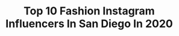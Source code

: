 ---
title: Top 10 Fashion Instagram Influencers In San Diego In 2020
description: >-
  Find top fashion Instagram influencers in San Diego in 2020. Most popular hashtags: #sandiego #fashion #losangeles #ootd.
platform: Instagram
hits: 211
text_top: See the most popular Instagram influencers on inBeat.
text_bottom: inBeat aggregates 211 Instagram influencers like this in San Diego, United States for you to contact.
profiles:
  - username: "lovely50s"
    fullname: >-
      💋𝓐 𝓭𝓭𝓲𝓮 𝓥𝓮𝓮 𝓞𝓻𝓽𝓮𝓪𝓼𝓮
    bio: >-
      💄PinUp ⚓San Diego 🏋Fitness🦋Lupus 💈Wife👑🦈🐾Momma ✨Disney AP 🌹𝕮𝖍𝖎𝖈𝖆𝖓𝖆
    location: "United States"
    followers: 33532
    engagement: 208
    commentsToLikes: 0.043226
    id: ck5zj9dach6k90i14uhpubgpe
    verified: false
    hashtags: "#selfcare, #celsius, #love, #workout"
  - username: "carlresolution"
    fullname: >-
      CARLOS ROBLES
    bio: >-
      #newyork 🤠
    location: "United States"
    followers: 4906
    engagement: 2191
    commentsToLikes: 0.015816
    id: ckap5yrygdqh00i78g7bprbid
    verified: false
    hashtags: "#aesthetic, #newyork, #photography, #summer"
  - username: "erica_shawty"
    fullname: >-
      erica shutty
    bio: >-
      Food ﹒Travel ﹒Fashion ﹒Beauty San Diego, CA﹒ Fohr Verified shawtyerica@gmail.com
    location: "United States"
    followers: 15236
    engagement: 841
    commentsToLikes: 0.128748
    id: ck9hc8fb1k89h0j78pvrujhbh
    verified: false
    hashtags: "#ad, #thecassaraexperience, #visitcarlsbad, #nerdscandyatkroger"
  - username: "sandiego.city"
    fullname: >-
      Official San Diego Page
    bio: >-
      ♦️Tᴀɢ Us: @sandiego.city ♦️Hᴀsʜᴛᴀɢ Us: #sandiegocity ♦️Gᴏᴀʟ: #500 #500kfollowers ♦️Sʜᴀʀᴇ ᴀɴᴅ Rᴇᴘᴏsᴛ:🔁🔄 ♦️Nᴇᴡ Pᴏsᴛ Eᴠᴇʀʏ Dᴀʏ:📲📸 🔺SAN DIEGO CITY
    location: "United States"
    followers: 134159
    engagement: 200
    commentsToLikes: 0.016912
    id: ck5pvukg1jpio0i11o1rgzzx5
    verified: false
    hashtags: "#sandiegocomiccon, #socal, #sandiegohairstylist, #sandiegosunset"
  - username: "schmalltalk"
    fullname: >-
      SYDNEY SCHMALL
    bio: >-
      🌟IG Growth & Branding Strategist🌟 👇🏼DM Me To Grow Your Insta👇🏼 🌴Florida Based Influencer CEO @flossy.io @thetampabaysocialites 💅🏼
    location: "United States"
    followers: 16158
    engagement: 956
    commentsToLikes: 0.077027
    id: ck6u4i1td3ucd0j71dv01zbix
    verified: false
    hashtags: "#blogger, #entrepreneurslife, #fashioninfluencer, #latinagirl"
  - username: "jazzyylovee"
    fullname: >-
      Jazmine De La Torre
    bio: >-
      •lifestyle •fashion •travel 📍San Diego, ca ☀️ 💌: jazzyylovee3@gmail.com
    location: "United States"
    followers: 2727
    engagement: 713
    commentsToLikes: 0.131753
    id: ck14hviw6cc340i19ksxuay40
    verified: false
    hashtags: "#ootdmagazine, #fallstyle, #whowhatwearing, #stylehunter"
  - username: "thestylishbisou"
    fullname: >-
      THE STYLISH BISOU
    bio: >-
      🎀Fashion Diary of Chloe Bisou & Heather 🐾Pug obsessed•Fashion obsessed•Pug-fashion obsessed 🌴San Diego 👗ETSY closing Oct 1 for HOLIDAY prep!❤️
    location: "United States"
    followers: 31397
    engagement: 172
    commentsToLikes: 0.044804
    id: ck6u5lv72adrd0j71so3rmgme
    verified: false
    hashtags: "#shoesdaytuesday, #mondayvibes, #halloween2020, #spookyseason"
  - username: "kotineru"
    fullname: >-
      A Darling Dream Kayla Smith
    bio: >-
      Fashion•Mama•Wife•San Diego 💌 Kaylaotineru@gmail.com Get all my outfit details👇🏻
    location: "United States"
    followers: 48769
    engagement: 167
    commentsToLikes: 0.102579
    id: ck8t456045jlr0j78rlejdhe7
    verified: false
    hashtags: "#momstyle, #oldnavystyle, #ltkbaby, #ltkunder50"
  - username: "crystalperezillustrations"
    fullname: >-
      Crystal Perez Illustrations
    bio: >-
      Whimsical Women Inspired by Beauty, Fashion, Life & Nature | San Diego, Ca | Personal IG @crystalllperez Shop Prints👇🏼
    location: "United States"
    followers: 18851
    engagement: 481
    commentsToLikes: 0.036411
    id: ckf5wqmw4swvw0j23zqxetb33
    verified: false
    hashtags: "#happysaturdayeveryone"
  - username: "medinaali_"
    fullname: >-
      medina ali 🧿🇦🇱
    bio: >-
      spread love | CA • 🎞 Aqua Talent 🎥 Caviar Entertainment 📍LA 📩DM/EMAIL business enquiries —————————————————————
    location: "United States"
    followers: 5403
    engagement: 1389
    commentsToLikes: 0.068593
    id: ck14jlsfpkzk50i19duj5wis3
    verified: false
    hashtags: "#cute, #surfergirl, #igdaily, #balkangirl"
---